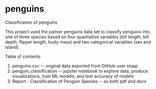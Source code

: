 # penguins
Classification of penguins

This project used the palmer penguins data set to classify penguins into one of three species based on four quantiative variables (bill length, bill depth, flipper length, body mass) and two categorical variables (sex and island).

Table of contents:

<ol>
  <li> penguins.csv -- original data exported from GitHub user slopp</li>
<li>penguin_classification -- jupyter notebook to explore data, produce visualizations, train ML models, and test accuracy of models</li>
  <li>Report - Classification of Penguin Species -- as both pdf and docx</li>
  </ol>
